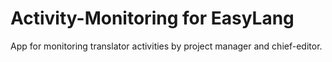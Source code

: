 # Activity-Monitoring for EasyLang
App for monitoring translator activities by project manager and chief-editor. 
